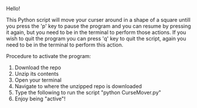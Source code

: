 Hello! 


This Python script will move your curser around in a shape of a square untill you press the 'p' key to pause the program and you can resume by pressing it again, but you need to be in the terminal to perform those actions. If you wish to quit the program you can press 'q' key to quit the script, again you need to be in the terminal to perform this action. 

Procedure to activate the program:

1) Download the repo
2) Unzip its contents
3) Open your terminal
4) Navigate to where the unzipped repo is downloaded
5) Type the following to run the script  "python CurseMover.py"
6) Enjoy being "active"! 
